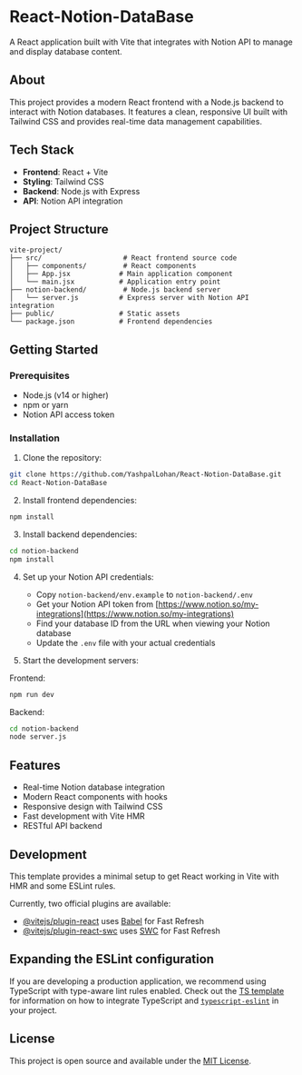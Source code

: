 # React-Notion-DataBase

A React application built with Vite that integrates with Notion API to manage and display database content.

## About

This project provides a modern React frontend with a Node.js backend to interact with Notion databases. It features a clean, responsive UI built with Tailwind CSS and provides real-time data management capabilities.

## Tech Stack

- **Frontend**: React + Vite
- **Styling**: Tailwind CSS
- **Backend**: Node.js with Express
- **API**: Notion API integration

## Project Structure

```
vite-project/
├── src/                    # React frontend source code
│   ├── components/         # React components
│   ├── App.jsx            # Main application component
│   └── main.jsx           # Application entry point
├── notion-backend/         # Node.js backend server
│   └── server.js          # Express server with Notion API integration
├── public/                # Static assets
└── package.json           # Frontend dependencies
```

## Getting Started

### Prerequisites

- Node.js (v14 or higher)
- npm or yarn
- Notion API access token

### Installation

1. Clone the repository:
```bash
git clone https://github.com/YashpalLohan/React-Notion-DataBase.git
cd React-Notion-DataBase
```

2. Install frontend dependencies:
```bash
npm install
```

3. Install backend dependencies:
```bash
cd notion-backend
npm install
```

4. Set up your Notion API credentials:
   - Copy `notion-backend/env.example` to `notion-backend/.env`
   - Get your Notion API token from [https://www.notion.so/my-integrations](https://www.notion.so/my-integrations)
   - Find your database ID from the URL when viewing your Notion database
   - Update the `.env` file with your actual credentials

5. Start the development servers:

Frontend:
```bash
npm run dev
```

Backend:
```bash
cd notion-backend
node server.js
```

## Features

- Real-time Notion database integration
- Modern React components with hooks
- Responsive design with Tailwind CSS
- Fast development with Vite HMR
- RESTful API backend

## Development

This template provides a minimal setup to get React working in Vite with HMR and some ESLint rules.

Currently, two official plugins are available:

- [@vitejs/plugin-react](https://github.com/vitejs/vite-plugin-react/blob/main/packages/plugin-react) uses [Babel](https://babeljs.io/) for Fast Refresh
- [@vitejs/plugin-react-swc](https://github.com/vitejs/vite-plugin-react/blob/main/packages/plugin-react-swc) uses [SWC](https://swc.rs/) for Fast Refresh

## Expanding the ESLint configuration

If you are developing a production application, we recommend using TypeScript with type-aware lint rules enabled. Check out the [TS template](https://github.com/vitejs/vite/tree/main/packages/create-vite/template-react-ts) for information on how to integrate TypeScript and [`typescript-eslint`](https://typescript-eslint.io) in your project.

## License

This project is open source and available under the [MIT License](LICENSE).
